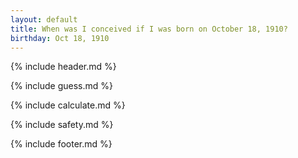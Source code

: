 ```yaml
---
layout: default
title: When was I conceived if I was born on October 18, 1910?
birthday: Oct 18, 1910
---
```


{% include header.md %}

{% include guess.md %}

{% include calculate.md %}

{% include safety.md %}

{% include footer.md %}



